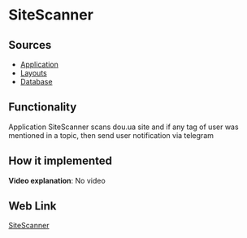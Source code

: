 # SiteScanner

## Sources

- [Application](https://github.com/LearnFractal/FractalPlatform/tree/main/FractalPlatform.Examples/Applications/SiteScanner/SiteScannerApplication.cs)
- [Layouts](https://github.com/LearnFractal/FractalPlatform/tree/main/FractalPlatform.Examples/Layouts/SiteScanner)
- [Database](https://github.com/LearnFractal/FractalPlatform/tree/main/FractalPlatform.Examples/Databases/SiteScanner)

## Functionality

Application SiteScanner scans dou.ua site and if any tag of user was mentioned in a topic, 
then send user notification via telegram

## How it implemented

**Video explanation**: No video

## Web Link

[SiteScanner](https://fraplat.com/jupiter/SiteScanner)

